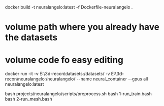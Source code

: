 docker build -t neuralangelo:latest -f Dockerfile-neuralangelo .

# volume path where you already have the datasets
# volume code fo easy editing
docker run -it -v E:\3d-recon\datasets:/datasets/ -v E:\3d-recon\neuralangelo:/neuralangelo/ --name neural_container --gpus all neuralangelo:latest

bash projects/neuralangelo/scripts/preprocess.sh
bash 1-run_train.bash
bash 2-run_mesh.bash